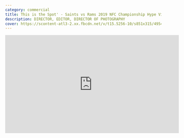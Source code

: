 ```yaml
---
category: commercial
title: This is the Spot' - Saints vs Rams 2019 NFC Championship Hype Video
description: DIRECTOR, EDITOR, DIRECTOR OF PHOTOGRAPHY
cover: https://scontent-atl3-2.xx.fbcdn.net/v/t15.5256-10/s851x315/49543354_300493283984054_7090318083104964608_n.jpg?_nc_cat=103&ccb=1-3&_nc_sid=08861d&_nc_ohc=pc5SQ4bIl2sAX8yFYXZ&_nc_oc=AQlF2PabW619Sl54HCNIwpHdZuglDrb6XiNw7wILA1HL4em1Ku1EFIeUduUyfmPIJga_LEZks65vzsqJMWbM3qHf&_nc_ht=scontent-atl3-2.xx&oh=e15211ab12abd679163cbbefdb7626fb&oe=610B22A9
---
```

<div class="video-container"><iframe src="https://www.facebook.com/plugins/video.php?href=https%3A%2F%2Fwww.facebook.com%2Fneworleanssaints%2Fvideos%2F300492607317455%2F&show_text=0&width=560" width="560" height="315" style="border:none;overflow:hidden" scrolling="no" frameborder="0" allowfullscreen="true" allow="autoplay; clipboard-write; encrypted-media; picture-in-picture; web-share" allowFullScreen="true"></iframe></div>